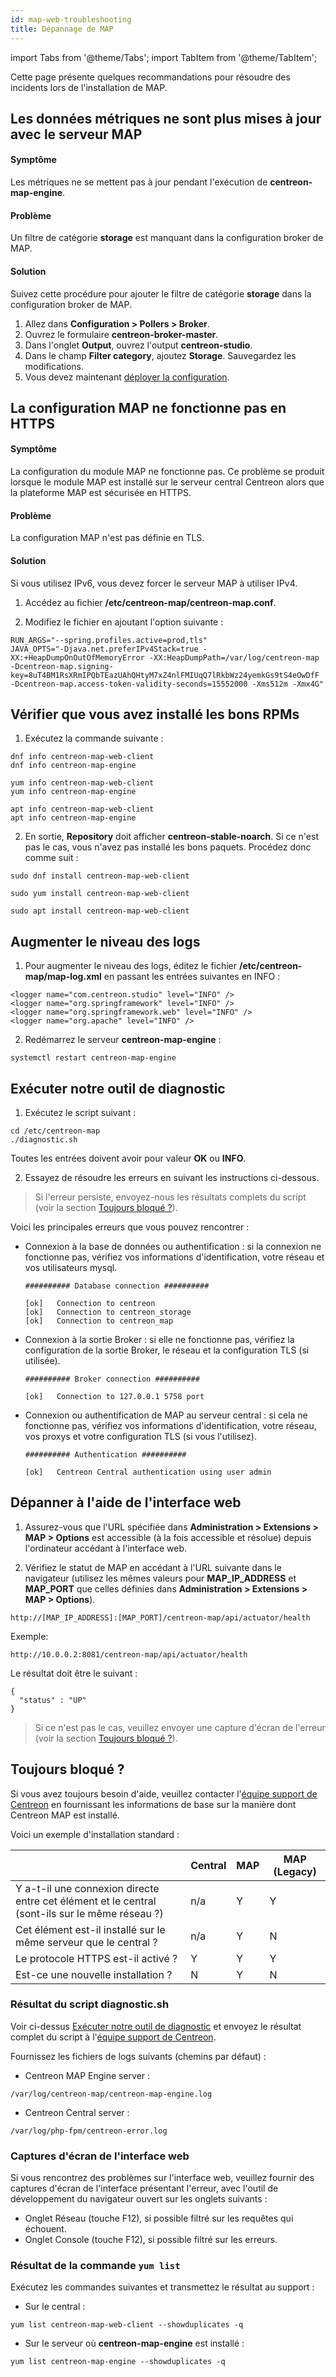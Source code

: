 ```yaml
---
id: map-web-troubleshooting
title: Dépannage de MAP
---
```

import Tabs from '@theme/Tabs';
import TabItem from '@theme/TabItem';

Cette page présente quelques recommandations pour résoudre des incidents lors de l'installation de MAP.

## Les données métriques ne sont plus mises à jour avec le serveur MAP

#### Symptôme

Les métriques ne se mettent pas à jour pendant l'exécution de **centreon-map-engine**.

#### Problème

Un filtre de catégorie **storage** est manquant dans la configuration broker de MAP.

#### Solution

Suivez cette procédure pour ajouter le filtre de catégorie **storage** dans la configuration broker de MAP.

1. Allez dans **Configuration > Pollers > Broker**.
2. Ouvrez le formulaire **centreon-broker-master**.
3. Dans l'onglet **Output**, ouvrez l'output **centreon-studio**.
4. Dans le champ **Filter category**, ajoutez **Storage**. Sauvegardez les modifications.
5. Vous devez maintenant [déployer la configuration](../monitoring/monitoring-servers/deploying-a-configuration.md).

## La configuration MAP ne fonctionne pas en HTTPS

#### Symptôme

La configuration du module MAP ne fonctionne pas. Ce problème se produit lorsque le module MAP est installé sur le serveur central Centreon alors que la plateforme MAP est sécurisée en HTTPS.

#### Problème

La configuration MAP n'est pas définie en TLS.

#### Solution

Si vous utilisez IPv6, vous devez forcer le serveur MAP à utiliser IPv4. 

1. Accédez au fichier **/etc/centreon-map/centreon-map.conf**.

2. Modifiez le fichier en ajoutant l'option suivante :

  ```shell
  RUN_ARGS="--spring.profiles.active=prod,tls"
  JAVA_OPTS="-Djava.net.preferIPv4Stack=true -XX:+HeapDumpOnOutOfMemoryError -XX:HeapDumpPath=/var/log/centreon-map -Dcentreon-map.signing-key=8uT4BM1RsXRmIPQbTEazUAhQHtyM7xZ4nlFMIUqQ7lRkbWz24yemkGs9tS4eOwDfF -Dcentreon-map.access-token-validity-seconds=15552000 -Xms512m -Xmx4G"
  ``` 

## Vérifier que vous avez installé les bons RPMs

1. Exécutez la commande suivante :

  <Tabs groupId="sync">
  <TabItem value="Alma / RHEL / Oracle Linux 8" label="Alma / RHEL / Oracle Linux 8">
  
  ```shell
  dnf info centreon-map-web-client
  dnf info centreon-map-engine
  ```
  
  </TabItem>
  <TabItem value="CentOS 7" label="CentOS 7">

  ```shell
  yum info centreon-map-web-client
  yum info centreon-map-engine
  ``` 
  
  </TabItem>
  <TabItem value="Debian" label="Debian">

  ```shell
  apt info centreon-map-web-client
  apt info centreon-map-engine
  ``` 
  
  </TabItem>
  </Tabs>

2. En sortie, **Repository** doit afficher **centreon-stable-noarch**. Si ce n'est pas le cas, vous n'avez pas installé les bons paquets. Procédez donc comme suit :

  <Tabs groupId="sync">
  <TabItem value="Alma / RHEL / Oracle Linux 8" label="Alma / RHEL / Oracle Linux 8">
  
  ```shell
  sudo dnf install centreon-map-web-client
  ```
  
  </TabItem>
  <TabItem value="CentOS 7" label="CentOS 7">
  
  ```shell
  sudo yum install centreon-map-web-client
  ```
  
  </TabItem>
  <TabItem value="Debian" label="Debian">
  
  ```shell
  sudo apt install centreon-map-web-client
  ```
  
  </TabItem>
  </Tabs>

## Augmenter le niveau des logs

1. Pour augmenter le niveau des logs, éditez le fichier **/etc/centreon-map/map-log.xml** en passant les entrées suivantes en INFO :

  ```shell
  <logger name="com.centreon.studio" level="INFO" />
  <logger name="org.springframework" level="INFO" />
  <logger name="org.springframework.web" level="INFO" />
  <logger name="org.apache" level="INFO" />
  ```
  
2. Redémarrez le serveur **centreon-map-engine** :

  ```shell
  systemctl restart centreon-map-engine
  ```

## Exécuter notre outil de diagnostic

1. Exécutez le script suivant :

  ```shell
  cd /etc/centreon-map
  ./diagnostic.sh
  ```
  
  Toutes les entrées doivent avoir pour valeur **OK** ou **INFO**.

2. Essayez de résoudre les erreurs en suivant les instructions ci-dessous.

> Si l'erreur persiste, envoyez-nous les résultats complets du script (voir la section [Toujours bloqué ?](#toujours-bloqué)).
 
Voici les principales erreurs que vous pouvez rencontrer :

- Connexion à la base de données ou authentification : si la connexion ne fonctionne pas, vérifiez vos informations d'identification, votre réseau et vos utilisateurs mysql.

  ```shell
  ########## Database connection ##########

  [ok]   Connection to centreon
  [ok]   Connection to centreon_storage
  [ok]   Connection to centreon_map
  ```

- Connexion à la sortie Broker : si elle ne fonctionne pas, vérifiez la configuration de la sortie Broker, le réseau et la configuration TLS (si utilisée).

  ```shell
  ########## Broker connection ##########
  
  [ok]   Connection to 127.0.0.1 5758 port
   ```

- Connexion ou authentification de MAP au serveur central : si cela ne fonctionne pas, vérifiez vos informations d'identification, votre réseau, vos proxys et votre configuration TLS (si vous l'utilisez).

  ```shell
  ########## Authentication ##########
  
  [ok]   Centreon Central authentication using user admin
  ``` 

## Dépanner à l'aide de l'interface web

1. Assurez-vous que l'URL spécifiée dans **Administration > Extensions > MAP > Options** est accessible (à la fois accessible et résolue) depuis l'ordinateur accédant à l'interface web.

2. Vérifiez le statut de MAP en accédant à l'URL suivante dans le navigateur (utilisez les mêmes valeurs pour **MAP_IP_ADDRESS** et **MAP_PORT** que celles définies dans **Administration > Extensions > MAP > Options**).

  ```shell
  http://[MAP_IP_ADDRESS]:[MAP_PORT]/centreon-map/api/actuator/health
  ```
  
  Exemple:
  
  ```shell
  http://10.0.0.2:8081/centreon-map/api/actuator/health
  ```
  
  Le résultat doit être le suivant :
  
  ```shell
  {
    "status" : "UP"
  }
  ```
  
  > Si ce n'est pas le cas, veuillez envoyer une capture d'écran de l'erreur (voir la section [Toujours bloqué ?](#toujours-bloqué)).

## Toujours bloqué ?

Si vous avez toujours besoin d'aide, veuillez contacter l'[équipe support de Centreon](https://support.centreon.com/) en fournissant les informations de base sur la manière dont Centreon MAP est installé.

Voici un exemple d'installation standard :

|            | Central | MAP | MAP (Legacy) |
|------------|------|--------|--------|
|Y a-t-il une connexion directe entre cet élément et le central (sont-ils sur le même réseau ?)|n/a|Y|Y|
|Cet élément est-il installé sur le même serveur que le central ?   |n/a|Y|N|
|Le protocole HTTPS est-il activé ?  |Y|Y|Y|
|Est-ce une nouvelle installation ? |N|Y|N|

### Résultat du script diagnostic.sh

Voir ci-dessus [Exécuter notre outil de diagnostic](#exécuter-notre-outil-de-diagnostic) et envoyez le résultat complet du script à l'[équipe support de Centreon](https://support.centreon.com/).

Fournissez les fichiers de logs suivants (chemins par défaut) :

  - Centreon MAP Engine server :
   
   ```shell
   /var/log/centreon-map/centreon-map-engine.log
   ```

  - Centreon Central server :
   ```shell
   /var/log/php-fpm/centreon-error.log
   ```

### Captures d'écran de l'interface web

Si vous rencontrez des problèmes sur l'interface web, veuillez fournir des captures d'écran de l'interface présentant l'erreur, avec l'outil de développement du navigateur ouvert sur les onglets suivants :
  
  - Onglet Réseau (touche F12), si possible filtré sur les requêtes qui échouent.
  - Onglet Console (touche F12), si possible filtré sur les erreurs.

### Résultat de la commande `yum list`

Exécutez les commandes suivantes et transmettez le résultat au support :

  - Sur le central :
  
  ```shell
  yum list centreon-map-web-client --showduplicates -q
  ```
    
  - Sur le serveur où **centreon-map-engine** est installé :
  
  ```shell
  yum list centreon-map-engine --showduplicates -q
  ```

